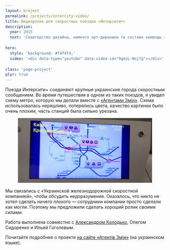 ```yaml
---
layout: project
permalink: /projects/intercity-video/
title: Видеоролик для скоростных поездов «Интерсити+»
description:
  year: 2015
  text: 'Соавторство дизайна, немного арт-дирекшна (в составе команды <a href="https://facebook.com/agentyzmin">«Агенти Змін»</a>)'

hero:
  style: 'background: #f4f4f4;'
  video: '<div data-type="youtube" data-video-id="9gmiL-Nnj7g"></div>'

class: 'page-project'
plyr: true
---
```


Поезда Интерсити+ соединяют крупные украинские города скоростным сообщением. Во время путешествия в одном из таких поездов, я увидел схему метро, которую мы делали вместе с <a href="https://facebook.com/agentyzmin">«Агентами Змін»</a>. Схема использовалась неряшливо, потерялись цвета, качество картинки было очень плохим, часть станций была сильно урезана.

<figure>
  <img src="/i/projects/intercity-video/before.jpg" alt="Кадр из предыдущего видео">
</figure>

Мы связались с «Украинской железнодорожной скоростной компанией», чтобы обсудить недоразумение. Оказалось, что никто не хотел сделать ничего плохого — сотрудники компании просто сделали как могли. Поэтому мы предложили сделать хороший ролик своими силами.

Работа выполнена совместно с [Александром Колодько](http://alexkolodko.com/), Олегом Сидоренко и Ильей Гоголевым.

Почитайте подробнее о проекте [на сайте «Агентів Змін»](http://a3.kyiv.ua/intercity/) (на украинском языке).